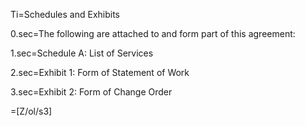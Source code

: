 Ti=Schedules and Exhibits

0.sec=The following are attached to and form part of this agreement:

1.sec=Schedule A: List of Services

2.sec=Exhibit 1: Form of Statement of Work

3.sec=Exhibit 2: Form of Change Order

=[Z/ol/s3]